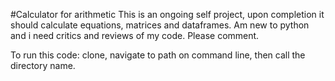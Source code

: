 #Calculator for arithmetic
This is an ongoing self project, upon completion it should calculate equations, matrices and dataframes.
Am new to python and i need critics and reviews of my code.
Please comment.

To run this code: clone, navigate to path on command line, then call the directory name.
